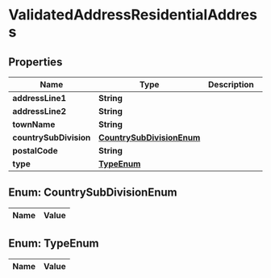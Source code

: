 

# ValidatedAddressResidentialAddress

## Properties

Name | Type | Description | Notes
------------ | ------------- | ------------- | -------------
**addressLine1** | **String** |  |  [optional]
**addressLine2** | **String** |  |  [optional]
**townName** | **String** |  |  [optional]
**countrySubDivision** | [**CountrySubDivisionEnum**](#CountrySubDivisionEnum) |  |  [optional]
**postalCode** | **String** |  |  [optional]
**type** | [**TypeEnum**](#TypeEnum) |  |  [optional]


## Enum: CountrySubDivisionEnum

Name | Value
---- | -----


## Enum: TypeEnum

Name | Value
---- | -----




